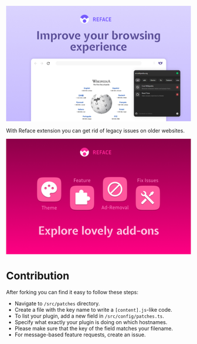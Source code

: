 ![Reface Chrome](/store/screenshots/screenshot-1.jpg)

With Reface extension you can get rid of legacy issues on older websites.

![Reface Chrome](/store/screenshots/screenshot-2.jpg)

# Contribution

After forking you can find it easy to follow these steps:

- Navigate to `/src/patches` directory.
- Create a file with the key name to write a `[content].js`-like code.
- To list your plugin, add a new field in `/src/config/patches.ts`.
- Specify what exactly your plugin is doing on which hostnames.
- Please make sure that the key of the field matches your filename.
- For message-based feature requests, create an issue.
